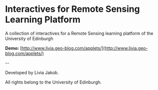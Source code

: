 # Interactives for Remote Sensing Learning Platform
A collection of interactives for a Remote Sensing learning platform of the University of Edinburgh

**Demo:** [http://www.livia.geo-blog.com/applets/](http://www.livia.geo-blog.com/applets/)

--

Developed by Livia Jakob.

All rights belong to the University of Edinburgh.

